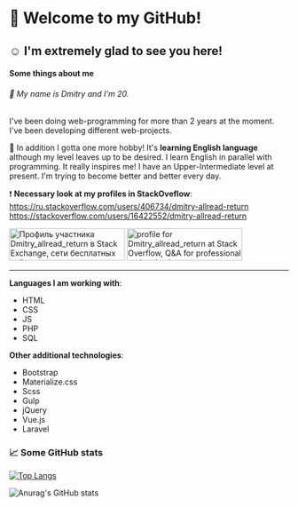# :wave: Welcome to my GitHub!
## :relaxed:  I'm extremely glad to see you here!
#### Some things about me
###### :metal: My name is Dmitry and I'm 20.
I've been doing web-programming for more than 2 years at the moment. I've been developing different web-projects.  

:tada: In addition I gotta one more hobby! It's **learning English language** although my level leaves up to be desired. I learn English in parallel with programming. It really inspires me! I have an Upper-Intermediate level at present. I'm trying to become better and better every day.

:heavy_exclamation_mark: **Necessary look at my profiles in StackOveflow**:  
https://ru.stackoverflow.com/users/406734/dmitry-allread-return  
https://stackoverflow.com/users/16422552/dmitry-allread-return  

<a href="https://stackexchange.com/users/19509252"><img src="https://stackexchange.com/users/flair/19509252.png?theme=dark" width="208" height="58" alt="Профиль участника Dmitry_allread_return в Stack Exchange, сети бесплатных сайтов вопросов и ответов, управляемых сообществом" title="Профиль участника Dmitry_allread_return в Stack Exchange, сети бесплатных сайтов вопросов и ответов, управляемых сообществом"></a> 
<a href="https://stackoverflow.com/users/16422552/dmitry-allread-return"><img src="https://stackoverflow.com/users/flair/16422552.png?theme=dark" width="208" height="58" alt="profile for Dmitry_allread_return at Stack Overflow, Q&amp;A for professional and enthusiast programmers" title="profile for Dmitry_allread_return at Stack Overflow, Q&amp;A for professional and enthusiast programmers"></a>
****
**Languages I am working with**:  
- HTML
- CSS
- JS
- PHP
- SQL

**Other additional technologies**:
- Bootstrap
- Materialize.css
- Scss
- Gulp
- jQuery
- Vue.js
- Laravel

### :chart_with_upwards_trend: Some GitHub stats
[![Top Langs](https://github-readme-stats.vercel.app/api/top-langs/?username=dmitry-allread-return&layout=compact&theme=radical)](https://github.com/anuraghazra/github-readme-stats) 
 
![Anurag's GitHub stats](https://github-readme-stats.vercel.app/api?username=dmitry-allread-return&show_icons=true&theme=radical&hide=contribs)



